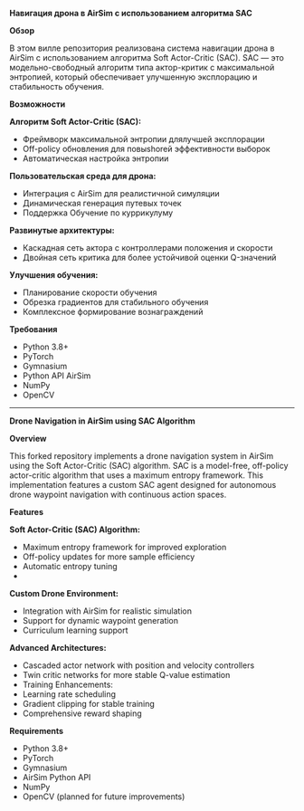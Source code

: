 **Навигация дрона в AirSim с использованием алгоритма SAC**

**Обзор**

В этом вилле репозитория реализована система навигации дрона в AirSim с использованием алгоритма Soft Actor-Critic (SAC). SAC — это модельно-свободный алгоритм типа актор-критик с максимальной энтропией, который обеспечивает улучшенную эксплорацию и стабильность обучения.

**Возможности**

**Алгоритм Soft Actor-Critic (SAC):**

- Фреймворк максимальной энтропии длялучшей эксплорации
- Off-policy обновления для повыshoreй эффективности выборок
- Автоматическая настройка энтропии
  
**Пользовательская среда для дрона:**
  
- Интеграция с AirSim для реалистичной симуляции
- Динамическая генерация путевых точек
- Поддержка Обучение по куррикулуму
  
**Развинутые архитектуры:**

- Каскадная сеть актора с контроллерами положения и скорости
- Двойная сеть критика для более устойчивой оценки Q-значений

**Улучшения обучения:**

- Планирование скорости обучения
- Обрезка градиентов для стабильного обучения
- Комплексное формирование вознаграждений

**Требования**

- Python 3.8+
- PyTorch
- Gymnasium
- Python API AirSim
- NumPy
- OpenCV
___________________________________________________________________________________
**Drone Navigation in AirSim using SAC Algorithm**

**Overview**

This forked repository implements a drone navigation system in AirSim using the Soft Actor-Critic (SAC) algorithm. SAC is a model-free, off-policy actor-critic algorithm that uses a maximum entropy framework. This implementation features a custom SAC agent designed for autonomous drone waypoint navigation with continuous action spaces.

**Features**

**Soft Actor-Critic (SAC) Algorithm:**

- Maximum entropy framework for improved exploration
- Off-policy updates for more sample efficiency
- Automatic entropy tuning
- 
**Custom Drone Environment:**
  
- Integration with AirSim for realistic simulation
- Support for dynamic waypoint generation
- Curriculum learning support

**Advanced Architectures:**

- Cascaded actor network with position and velocity controllers
- Twin critic networks for more stable Q-value estimation
- Training Enhancements:
- Learning rate scheduling
- Gradient clipping for stable training
- Comprehensive reward shaping

**Requirements**

- Python 3.8+
- PyTorch
- Gymnasium
- AirSim Python API
- NumPy
- OpenCV (planned for future improvements)
